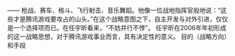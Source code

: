 ——
枪战、赛车、格斗、飞行射击、音乐舞蹈。他像一位战地指挥官般地说：“这些才是腾讯游戏要攻占的山头。”在这个战略意图之下，自主开发与对外引进，仅仅是一个选择项而已。在任宇昕看来，“不妨并行不悖”。
任宇昕在2006年年初形成的这一战略思想，对于腾讯游戏事业而言，具有决定性的意义。
目的（战略方向）和手段